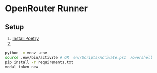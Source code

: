 # OpenRouter Runner

## Setup

1. [Install Poetry](https://python-poetry.org/docs/#system-requirements)
2.

```sh
python -m venv .env
source .env/bin/activate # OR  env/Scripts/Activate.ps1  Powershell
pip install -r requirements.txt
modal token new
```
